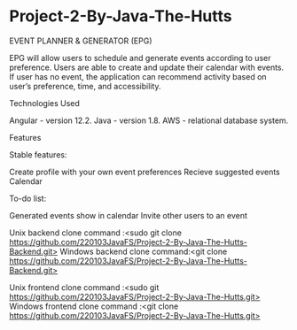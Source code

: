 # Project-2-By-Java-The-Hutts

EVENT PLANNER & GENERATOR (EPG)

EPG will allow users to schedule and generate events according to user preference. Users are able to create and update their calendar with events. If user has no event, the application can recommend activity based on user’s preference, time, and accessibility.

Technologies Used

Angular - version 12.2. 
Java - version 1.8. 
AWS - relational database system. 


Features

Stable features:

Create profile with your own event preferences
Recieve suggested events
Calendar

To-do list:

Generated events show in calendar
Invite other users to an event

Unix backend clone command :<sudo git clone https://github.com/220103JavaFS/Project-2-By-Java-The-Hutts-Backend.git>
Windows backend clone command:<git clone https://github.com/220103JavaFS/Project-2-By-Java-The-Hutts-Backend.git>

Unix frontend clone command :<sudo git https://github.com/220103JavaFS/Project-2-By-Java-The-Hutts.git>
Windows frontend clone command :<git clone https://github.com/220103JavaFS/Project-2-By-Java-The-Hutts.git>

